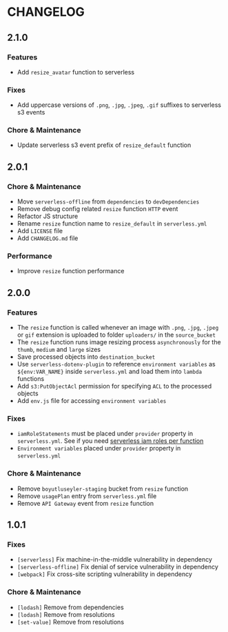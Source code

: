 <!-- Features -->
<!-- Fixes -->
<!-- Chore & Maintenance -->
<!-- Performance -->

# CHANGELOG

## 2.1.0

### Features

- Add `resize_avatar` function to serverless

### Fixes

- Add uppercase versions of `.png`, `.jpg`, `.jpeg`, `.gif` suffixes to serverless s3 events

### Chore & Maintenance

- Update serverless s3 event prefix of `resize_default` function


## 2.0.1

### Chore & Maintenance

- Move `serverless-offline` from `dependencies` to `devDependencies`
- Remove debug config related `resize` function `HTTP` event
- Refactor JS structure
- Rename `resize` function name to `resize_default` in `serverless.yml`
- Add `LICENSE` file
- Add `CHANGELOG.md` file

### Performance

- Improve `resize` function performance

## 2.0.0

### Features

- The `resize` function is called whenever an image with `.png`, `.jpg`, `.jpeg` or `gif` extension is uploaded to folder `uploaders/` in the `source_bucket`
- The `resize` function runs image resizing process `asynchronously` for the `thumb`, `medium` and `large` sizes
- Save processed objects into `destination_bucket`
- Use `serverless-dotenv-plugin` to reference `environment variables` as `${env:VAR_NAME}` inside `serverless.yml` and load them into `lambda` functions
- Add `s3:PutObjectAcl` permission for specifying `ACL` to the processed objects
- Add `env.js` file for accessing `environment variables`

### Fixes

- `iamRoleStatements` must be placed under `provider` property in `serverless.yml`. See if you need [serverless iam roles per function](https://github.com/functionalone/serverless-iam-roles-per-function)
- `Environment variables` placed under `provider` property in `serverless.yml`

### Chore & Maintenance

- Remove `boyutluseyler-staging` bucket from `resize` function
- Remove `usagePlan` entry from `serverless.yml` file
- Remove `API Gateway` event from `resize` function

## 1.0.1

### Fixes

- `[serverless]` Fix machine-in-the-middle vulnerability in dependency
- `[serverless-offline]` Fix denial of service vulnerability in dependency
- `[webpack]` Fix cross-site scripting vulnerability in dependency

### Chore & Maintenance

- `[lodash]` Remove from dependencies
- `[lodash]` Remove from resolutions
- `[set-value]` Remove from resolutions
